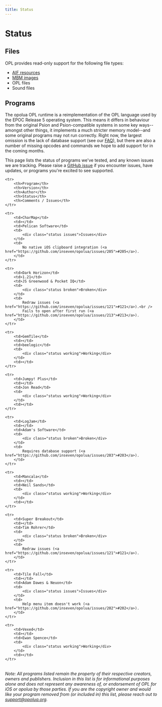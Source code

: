 ```yaml
---
title: Status
---
```


# Status

## Files

OPL provides read-only support for the following file types:

- [AIF resources](http://fileformats.archiveteam.org/wiki/EPOC_AIF)
- [MBM images](http://fileformats.archiveteam.org/wiki/EPOC_MBM)
- OPL files
- Sound files

## Programs

The opolua OPL runtime is a reimplementation of the OPL language used by the EPOC Release 5 operating system. This means it differs in behaviour from the original Psion and Psion-compatible systems in some key ways--amongst other things, it implements a much stricter memory model--and some original programs may not run correctly. Right now, the largest omission is the lack of database support (see our [FAQ](/faq/)), but there are also a number of missing opcodes and commands we hope to add support for in the coming months.

This page lists the status of programs we've tested, and any known issues we are tracking. Please raise a [GitHub issue](/faq/#reporting-issues) if you encounter issues, have updates, or programs you're excited to see supported.

<table>

    <tr>
        <th>Program</th>
        <th>Version</th>
        <th>Author</th>
        <th>Status</th>
        <th>Comments / Issues</th>
    </tr>

    <tr>
        <td>CharMap</td>
        <td></td>
        <td>Pelican Software</td>
        <td>
            <div class="status issues">Issues</div>
        </td>
        <td>
            No native iOS clipboard integration (<a href="https://github.com/inseven/opolua/issues/205">#205</a>).
        </td>
    </tr>

    <tr>
        <td>Dark Horizon</td>
        <td>1.21</td>
        <td>JS Greenwood & Pocket IQ</td>
        <td>
            <div class="status broken">Broken</div>
        </td>
        <td>
            Redraw issues (<a href="https://github.com/inseven/opolua/issues/121">#121</a>).<br />
            Fails to open after first run (<a href="https://github.com/inseven/opolua/issues/213">#213</a>).
        </td>
    </tr>

    <tr>
        <td>GemTile</td>
        <td></td>
        <td>beelogic</td>
        <td>
            <div class="status working">Working</div>
        </td>
        <td></td>
    </tr>

    <tr>
        <td>Jumpy! Plus</td>
        <td></td>
        <td>Jon Read</td>
        <td>
            <div class="status working">Working</div>
        </td>
        <td></td>
    </tr>

    <tr>
        <td>LogJam</td>
        <td></td>
        <td>Adam's Software</td>
        <td>
            <div class="status broken">Broken</div>
        </td>
        <td>
            Requires database support (<a href="https://github.com/inseven/opolua/issues/203">#203</a>).
        </td>
    </tr>

    <tr>
        <td>Mancala</td>
        <td></td>
        <td>Neil Sands</td>
        <td>
            <div class="status working">Working</div>
        </td>
        <td></td>
    </tr>

    <tr>
        <td>Super Breakout</td>
        <td></td>
        <td>Tim Rohrer</td>
        <td>
            <div class="status broken">Broken</div>
        </td>
        <td>
            Redraw issues (<a href="https://github.com/inseven/opolua/issues/121">#121</a>).
        </td>
    </tr>

    <tr>
        <td>Tile Fall</td>
        <td></td>
        <td>Adam Dawes & Neuon</td>
        <td>
            <div class="status issues">Issues</div>
        </td>
        <td>
            Help menu item doesn't work (<a href="https://github.com/inseven/opolua/issues/202">#202</a>).
        </td>
    </tr>

    <tr>
        <td>Vexed</td>
        <td></td>
        <td>Ewan Spence</td>
        <td>
            <div class="status working">Working</div>
        </td>
        <td></td>
    </tr>

</table>

_Note: All programs listed remain the property of their respective creators, owners and publishers. Inclusion in this list is for informational purposes alone and does not represent any awareness of, or endorsement of OPL for iOS or opolua by those parties. If you are the copyright owner and would like your program removed from (or included in) this list, please reach out to [support@opolua.org](mailto:support@opolua.org)._
